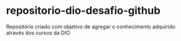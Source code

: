# repositorio-dio-desafio-github
Repositório criado com objetivo de agregar o conhecimento adquirido através dos cursos da DIO
